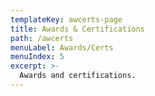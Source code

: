 ```yaml
---
templateKey: awcerts-page
title: Awards & Certifications
path: /awcerts
menuLabel: Awards/Certs
menuIndex: 5
excerpt: >-
  Awards and certifications.
---
```

